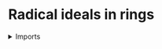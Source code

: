 #  Radical ideals in rings

<details><summary>Imports</summary>
```agda
module ring-theory.radical-ideals-rings where

open import foundation.propositions
open import foundation.universe-levels

open import ring-theory.ideals-rings
open import ring-theory.invertible-elements-rings
open import ring-theory.rings
```
</details>

## Idea

A radical ideal in a ring R is a two-sided ideal I such that `1 + x` is a multiplicative unit for every `x ∈ I`.

## Definition

```agda
module _
  {l1 l2 : Level} (R : Ring l1) (I : two-sided-ideal-Ring l2 R)
  where
  
  is-radical-two-sided-ideal-ring-Prop : Prop (l1 ⊔ l2)
  is-radical-two-sided-ideal-ring-Prop =
    Π-Prop
      ( type-two-sided-ideal-Ring R I)
      ( λ x →
        is-invertible-element-ring-Prop R
          ( add-Ring R (one-Ring R) (inclusion-two-sided-ideal-Ring R I x)))

  is-radical-two-sided-ideal-Ring : UU (l1 ⊔ l2)
  is-radical-two-sided-ideal-Ring =
    type-Prop is-radical-two-sided-ideal-ring-Prop

  is-prop-is-radical-two-sided-ideal-Ring :
    is-prop is-radical-two-sided-ideal-Ring
  is-prop-is-radical-two-sided-ideal-Ring =
    is-prop-type-Prop is-radical-two-sided-ideal-ring-Prop
```
